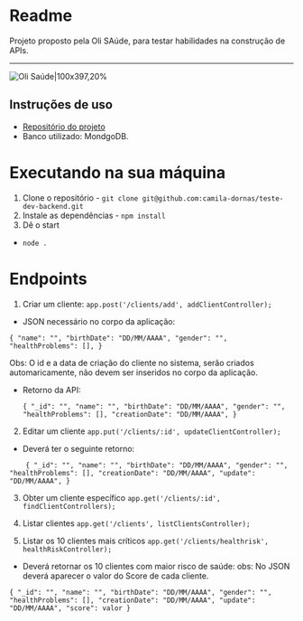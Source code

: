 # Readme
Projeto proposto pela Oli SAúde, para testar habilidades na construção de APIs.

---

![Oli Saúde|100x397,20%](https://hs-7708371.f.hubspotfree.net/hub/7708371/hubfs/logo-olisaude.png?upscale=true&width=288&upscale=true&name=logo-olisaude.png)

## Instruções de uso

  - [Repositório do projeto](https://github.com/camila-dornas/teste-dev-backend)
  - Banco utilizado: MondgoDB.

# Executando na sua máquina

  1. Clone o repositório
    - `git clone git@github.com:camila-dornas/teste-dev-backend.git`
  2. Instale as dependências
    - `npm install`
  3. Dê o start
  - ` node . `

# Endpoints

  1. Criar um cliente:
  `app.post('/clients/add', addClientController);`

  - JSON necessário no corpo da aplicação:

  ``
  {
		"name": "",
		"birthDate": "DD/MM/AAAA",
		"gender": "",
		"healthProblems": [],
  }
  ``

  Obs: O id e a data de criação do cliente no sistema, serão criados automaricamente, não devem ser inseridos no corpo da aplicação.

  - Retorno da API:

    ``
   {
		"_id": "",
		"name": "",
		"birthDate": "DD/MM/AAAA",
		"gender": "",
		"healthProblems": [],
		"creationDate": "DD/MM/AAAA",
  	}
   ``

  2. Editar um cliente
  `app.put('/clients/:id', updateClientController);`

  - Deverá ter o seguinte retorno:

  ``	
  {
		"_id": "",
		"name": "",
		"birthDate": "DD/MM/AAAA",
		"gender": "",
		"healthProblems": [],
		"creationDate": "DD/MM/AAAA",
		"update": "DD/MM/AAAA",
	}
  ``

  3. Obter um cliente específico
  `app.get('/clients/:id', findClientControllers);`

  4. Listar clientes
  `app.get('/clients', listClientsController);`

  5. Listar os 10 clientes mais críticos
  `app.get('/clients/healthrisk', healthRiskController);`
  - Deverá retornar os 10 clientes com maior risco de saúde:
  obs: No JSON deverá aparecer o valor do Score de cada cliente.

  ``
  	{
	"_id": "",
		"name": "",
		"birthDate": "DD/MM/AAAA",
		"gender": "",
		"healthProblems": [],
		"creationDate": "DD/MM/AAAA",
		"update": "DD/MM/AAAA",
		"score": valor
	}
  ``
 



